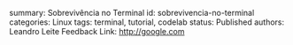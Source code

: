 summary: Sobrevivência no Terminal
id: sobrevivencia-no-terminal
categories: Linux
tags: terminal, tutorial, codelab
status: Published
authors: Leandro Leite
Feedback Link: http://google.com
